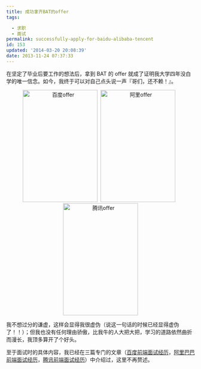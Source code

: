 ```yaml
---
title: 成功拿齐BAT的offer
tags: 

  - 求职
  - 面试
permalink: successfully-apply-for-baidu-alibaba-tencent
id: 153
updated: '2014-03-20 20:08:39'
date: 2013-11-24 07:37:33
---
```


在坚定了毕业后要工作的想法后，拿到 BAT 的 offer 就成了证明我大学四年没白学的唯一信念。如今，我终于可以对自己点头说一声『哥们，还不赖！』。

<p style="text-align: center;"><img alt="百度offer" src="https://img.alicdn.com/tfs/TB177j7jiqAXuNjy1XdXXaYcVXa-640-960.jpg" width="200" height="300" />  <img alt="阿里offer" src="https://img.alicdn.com/tfs/TB1QcFflRfH8KJjy1XbXXbLdXXa-640-960.jpg" width="200" height="300" />  <img alt="腾讯offer" src="https://img.alicdn.com/tfs/TB1bZJflRfH8KJjy1XbXXbLdXXa-821-960.png" width="200" height="300" /></p>

我不想过分的谦虚，这样会显得我很虚伪（说这一句话的时候已经显得虚伪了！！）；但我也没有任何理由骄傲，比我牛的人大把大把，学习的道路依然曲折而漫长，我顶多算开了个好头。

至于面试时的具体内容，我已经在三篇专门的文章（<a title="百度前端实习面试经历" href="http://undefinedblog.com/2013/03/baidu-fe-intern-interview/" target="_blank">百度前端面试经历</a>，<a title="阿里巴巴前端校招面试经历" href="http://undefinedblog.com/2013/09/alibaba-fe-intern-interview/" target="_blank">阿里巴巴前端面试经历</a>，<a title="腾讯前端面试经历" href="http://undefinedblog.com/tencent-front-end-interview" target="_blank">腾讯前端面试经历</a>）中介绍过，这里不再赘述。
